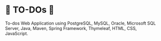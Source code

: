 # 📒 TO-DOs 📒
To-dos Web Application using PostgreSQL, MySQL, Oracle, Microsoft SQL Server, Java, Maven, Spring Framework, Thymeleaf, HTML, CSS, JavaScript.
